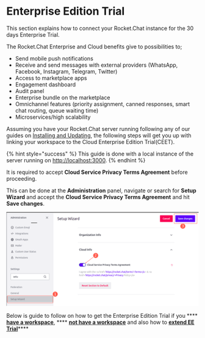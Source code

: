 # Enterprise Edition Trial

This section explains how to connect your Rocket.Chat instance for the 30 days Enterprise Trial.

The Rocket.Chat Enterprise and Cloud benefits give to possibilities to;

* Send mobile push notifications
* Receive and send messages with external providers (WhatsApp, Facebook, Instagram, Telegram, Twitter)
* Access to marketplace apps
* Engagement dashboard
* Audit panel
* Enterprise bundle on the marketplace
* Omnichannel features (priority assignment, canned responses, smart chat routing, queue waiting time)
* Microservices/high scalability

Assuming you have your Rocket.Chat server running following any of our guides on [Installing and Updating](../../quick-start/installing-and-updating/), the following steps will get you up with linking your workspace to the Cloud Enterprise Edition Trial(CEET).

{% hint style="success" %}
This guide is done with a local instance of the server running on [http://localhost:3000](http://localhost:3000).
{% endhint %}

It is required to accept **Cloud Service Privacy Terms Agreement** before proceeding.&#x20;

This can be done at the **Administration** panel, navigate or search for **Setup Wizard** and accept the **Cloud Service Privacy Terms Agreement** and hit **Save changes**.

![](<../../.gitbook/assets/image (643).png>)

Below is guide to follow on how to get the Enterprise Edition Trial if you **** [**have a workspace**](has-workspace.md), **** [**not have a workspace**](does-not-have-a-workspace.md) and also how to [**extend EE Trial**](extending-trial.md)****
